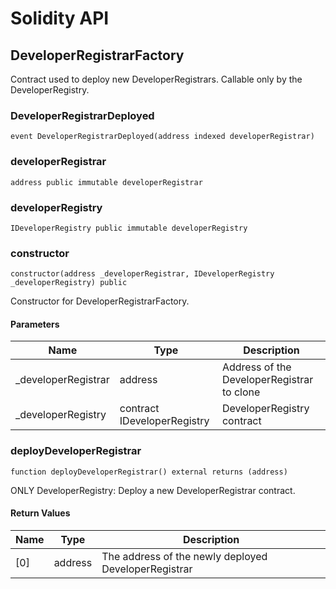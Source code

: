 # Solidity API

## DeveloperRegistrarFactory

Contract used to deploy new DeveloperRegistrars. Callable only by the DeveloperRegistry.

### DeveloperRegistrarDeployed

```solidity
event DeveloperRegistrarDeployed(address indexed developerRegistrar)
```

### developerRegistrar

```solidity
address public immutable developerRegistrar
```

### developerRegistry

```solidity
IDeveloperRegistry public immutable developerRegistry
```

### constructor

```solidity
constructor(address _developerRegistrar, IDeveloperRegistry _developerRegistry) public
```

Constructor for DeveloperRegistrarFactory.

#### Parameters

| Name | Type | Description |
| ---- | ---- | ----------- |
| _developerRegistrar | address | Address of the DeveloperRegistrar to clone |
| _developerRegistry | contract IDeveloperRegistry | DeveloperRegistry contract |

### deployDeveloperRegistrar

```solidity
function deployDeveloperRegistrar() external returns (address)
```

ONLY DeveloperRegistry: Deploy a new DeveloperRegistrar contract.

#### Return Values

| Name | Type | Description |
| ---- | ---- | ----------- |
| [0] | address | The address of the newly deployed DeveloperRegistrar |
